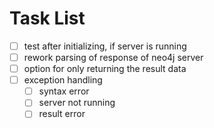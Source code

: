 # Task List #
- [ ] test after initializing, if server is running
- [ ] rework parsing of response of neo4j server
- [ ] option for only returning the result data
- [ ] exception handling 
  - [ ] syntax error
  - [ ] server not running
  - [ ] result error
